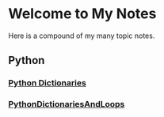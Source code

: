 # Welcome to My Notes

Here is a compound of my many topic notes.

## Python

### [Python Dictionaries](https://natasaur.github.io/LearningPython/PythonDictionaries)
### [PythonDictionariesAndLoops](https://natasaur.github.io/LearningPython/PythonDictionariesAndLoops)
